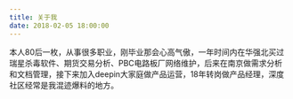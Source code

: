 ```yaml
---
title: 关于我
date: 2018-02-05 18:00:00
---
```


本人80后一枚，从事很多职业，刚毕业那会心高气傲，一年时间内在华强北买过瑞星杀毒软件、期货交易分析、PBC电路板厂网络维护，后来在南京做需求分析和文档管理，接下来加入deepin大家庭做产品运营，18年转岗做产品经理，深度社区经常是我混迹爆料的地方。



